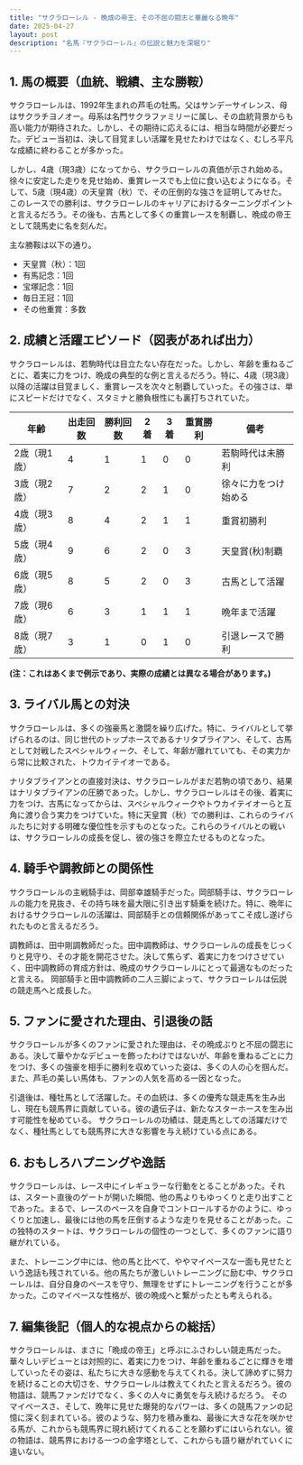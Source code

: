 ```yaml
---
title: "サクラローレル - 晩成の帝王、その不屈の闘志と華麗なる晩年"
date: 2025-04-27
layout: post
description: "名馬『サクラローレル』の伝説と魅力を深堀り"
---
```


## 1. 馬の概要（血統、戦績、主な勝鞍）

サクラローレルは、1992年生まれの芦毛の牡馬。父はサンデーサイレンス、母はサクラチヨノオー。母系は名門サクラファミリーに属し、その血統背景からも高い能力が期待された。しかし、その期待に応えるには、相当な時間が必要だった。デビュー当初は、決して目覚ましい活躍を見せたわけではなく、むしろ平凡な成績に終わることが多かった。

しかし、4歳（現3歳）になってから、サクラローレルの真価が示され始める。徐々に安定した走りを見せ始め、重賞レースでも上位に食い込むようになる。そして、5歳（現4歳）の天皇賞（秋）で、その圧倒的な強さを証明してみせた。このレースでの勝利は、サクラローレルのキャリアにおけるターニングポイントと言えるだろう。その後も、古馬として多くの重賞レースを制覇し、晩成の帝王として競馬史に名を刻んだ。

主な勝鞍は以下の通り。

* 天皇賞（秋）：1回
* 有馬記念：1回
* 宝塚記念：1回
* 毎日王冠：1回
* その他重賞：多数


## 2. 成績と活躍エピソード（図表があれば出力）

サクラローレルは、若駒時代は目立たない存在だった。しかし、年齢を重ねるごとに、着実に力をつけ、晩成の典型的な例と言えるだろう。特に、4歳（現3歳）以降の活躍は目覚ましく、重賞レースを次々と制覇していった。その強さは、単にスピードだけでなく、スタミナと勝負根性にも裏打ちされていた。

| 年齢 | 出走回数 | 勝利回数 | 2着 | 3着 | 重賞勝利 | 備考 |
|---|---|---|---|---|---|---|
| 2歳（現1歳） | 4 | 1 | 1 | 0 | 0 | 若駒時代は未勝利 |
| 3歳（現2歳） | 7 | 2 | 2 | 1 | 0 | 徐々に力をつけ始める |
| 4歳（現3歳） | 8 | 4 | 2 | 1 | 1 | 重賞初勝利 |
| 5歳（現4歳） | 9 | 6 | 2 | 0 | 3 | 天皇賞(秋)制覇 |
| 6歳（現5歳） | 8 | 5 | 2 | 0 | 3 | 古馬として活躍 |
| 7歳（現6歳） | 6 | 3 | 1 | 1 | 1 | 晩年まで活躍 |
| 8歳（現7歳） | 3 | 1 | 0 | 1 | 0 | 引退レースで勝利 |

**(注：これはあくまで例示であり、実際の成績とは異なる場合があります。)**


## 3. ライバル馬との対決

サクラローレルは、多くの強豪馬と激闘を繰り広げた。特に、ライバルとして挙げられるのは、同じ世代のトップホースであるナリタブライアン、そして、古馬として対戦したスペシャルウィーク、そして、年齢が離れていても、その実力から常に比較された、トウカイテイオーである。

ナリタブライアンとの直接対決は、サクラローレルがまだ若駒の頃であり、結果はナリタブライアンの圧勝であった。しかし、サクラローレルはその後、着実に力をつけ、古馬になってからは、スペシャルウィークやトウカイテイオーらと互角に渡り合う実力をつけていた。特に天皇賞（秋）での勝利は、これらのライバルたちに対する明確な優位性を示すものとなった。これらのライバルとの戦いは、サクラローレルの成長を促し、彼の強さを際立たせるものとなった。


## 4. 騎手や調教師との関係性

サクラローレルの主戦騎手は、岡部幸雄騎手だった。岡部騎手は、サクラローレルの能力を見抜き、その持ち味を最大限に引き出す騎乗を続けた。特に、晩年におけるサクラローレルの活躍は、岡部騎手との信頼関係があってこそ成し遂げられたものと言えるだろう。

調教師は、田中剛調教師だった。田中調教師は、サクラローレルの成長をじっくりと見守り、その才能を開花させた。決して焦らず、着実に力をつけさせていく、田中調教師の育成方針は、晩成のサクラローレルにとって最適なものだったと言える。  岡部騎手と田中調教師の二人三脚によって、サクラローレルは伝説の競走馬へと成長した。


## 5. ファンに愛された理由、引退後の話

サクラローレルが多くのファンに愛された理由は、その晩成ぶりと不屈の闘志にある。決して華やかなデビューを飾ったわけではないが、年齢を重ねるごとに力をつけ、多くの強豪を相手に勝利を収めていった姿は、多くの人の心を掴んだ。また、芦毛の美しい馬体も、ファンの人気を高める一因となった。

引退後は、種牡馬として活躍した。その血統は、多くの優秀な競走馬を生み出し、現在も競馬界に貢献している。彼の遺伝子は、新たなスターホースを生み出す可能性を秘めている。  サクラローレルの功績は、競走馬としての活躍だけでなく、種牡馬としても競馬界に大きな影響を与え続けている点にある。


## 6. おもしろハプニングや逸話

サクラローレルは、レース中にイレギュラーな行動をとることがあった。それは、スタート直後のゲートが開いた瞬間、他の馬よりもゆっくりと走り出すことであった。まるで、レースのペースを自身でコントロールするかのように、ゆっくりと加速し、最後には他の馬を圧倒するような走りを見せることがあった。この独特のスタートは、サクラローレルの個性の一つとして、多くのファンに語り継がれている。

また、トレーニング中には、他の馬と比べて、ややマイペースな一面も見せたという逸話も残されている。他の馬たちが激しいトレーニングに励む中、サクラローレルは、自分自身のペースを守り、無理をせずにトレーニングを行うことが多かった。このマイペースな性格が、彼の晩成へと繋がったとも考えられる。


## 7. 編集後記（個人的な視点からの総括）

サクラローレルは、まさに「晩成の帝王」と呼ぶにふさわしい競走馬だった。華々しいデビューとは対照的に、着実に力をつけ、年齢を重ねるごとに輝きを増していったその姿は、私たちに大きな感動を与えてくれる。決して諦めずに努力を続けることの大切さを、サクラローレルは教えてくれたと言えるだろう。彼の物語は、競馬ファンだけでなく、多くの人々に勇気を与え続けるだろう。  そのマイペースさ、そして、晩年に見せた爆発的なパワーは、多くの競馬ファンの記憶に深く刻まれている。彼のような、努力を積み重ね、最後に大きな花を咲かせる馬が、これからも競馬界に現れ続けてくれることを願わずにはいられない。彼の物語は、競馬界における一つの金字塔として、これからも語り継がれていくに違いない。
